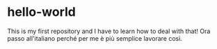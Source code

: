 # hello-world
This is my first repository and I have to learn how to deal with that!
Ora passo all'italiano perché per me è più semplice lavorare così. 
